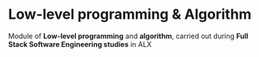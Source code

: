 # Low-level programming & Algorithm

Module of **Low-level programming** and **algorithm**, carried out during **Full Stack Software Engineering studies** in ALX 
